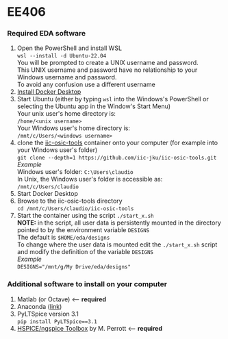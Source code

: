 # EE406
### Required EDA software
1. Open the PowerShell and install WSL<br>
`wsl --install -d Ubuntu-22.04`<br>
You will be prompted to create a UNIX username and password.<br>
This UNIX username and password have no relationship to your Windows username and password.<br>
To avoid any confusion use a different username
2. [Install Docker Desktop](https://docs.docker.com/desktop/install/windows-install/)<br>
3. Start Ubuntu (either by typing `wsl` into the Windows's PowerShell or selecting the Ubuntu app in the Window's Start Menu) <br>
Your unix user's home directory is:<br>
`/home/<unix username>`<br>
Your Windows user's home directory is:<br>
`/mnt/c/Users/<windows username>`
5. clone the [iic-osic-tools](https://github.com/iic-jku/IIC-OSIC-TOOLS) container onto your computer (for example into your Windows user's folder)<br>
`git clone --depth=1 https://github.com/iic-jku/iic-osic-tools.git`<br>
*Example*<br>
Windows user's folder: `C:\Users\claudio`<br>
In Unix, the Windows user's folder is accessible as:
`/mnt/c/Users/claudio`<br>
5. Start Docker Desktop
6. Browse to the iic-osic-tools directory<br>
`cd /mnt/c/Users/claudio/iic-osic-tools`<be>
7. Start the container using the script `./start_x.sh`<br>
**NOTE:** in the script, all user data is persistently mounted in the directory pointed to by the environment variable `DESIGNS` <br>
The default is `$HOME/eda/designs`<br>
To change where the user data is mounted edit the `./start_x.sh` script and modify the definition of the variable `DESIGNS`<br>
*Example*<br>
`DESIGNS="/mnt/g/My Drive/eda/designs"`

### Additional software to install on your computer
1. Matlab (or Octave) <-- **required**
2. Anaconda ([link](https://docs.anaconda.com/free/anaconda/install/index.html))
3. PyLTSpice version 3.1<br>
`pip install PyLTSpice==3.1`<br>
4. [HSPICE/ngspice Toolbox](https://web02.gonzaga.edu/faculty/talarico/vlsi/matlab.html) by M. Perrott <-- **required**
